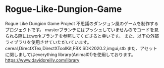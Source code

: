 # Rogue-Like-Dungion-Game
Rogue Like Dungion Game Project
不思議のダンジョン風のゲームを制作するプロジェクトです。
masterブランチにはプッシュしていませんのでコードを見られる際にはworkブランチを参照してくださると幸いです。
また、以下の外部ライブラリを使用させていただいています。
cereal,DirectXTex,DirectXToolKit,FBX SDK2020.2,imgui,stb
また、アセットに関しましてはeverything library(Animal01)を使用しております。https://www.davidoreilly.com/library
